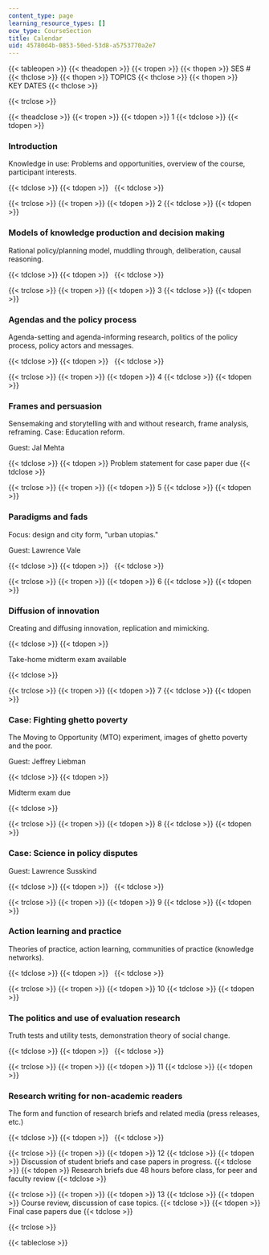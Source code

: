 ```yaml
---
content_type: page
learning_resource_types: []
ocw_type: CourseSection
title: Calendar
uid: 45780d4b-0853-50ed-53d8-a5753770a2e7
---
```


{{< tableopen >}}
{{< theadopen >}}
{{< tropen >}}
{{< thopen >}}
SES #
{{< thclose >}}
{{< thopen >}}
TOPICS
{{< thclose >}}
{{< thopen >}}
KEY DATES
{{< thclose >}}

{{< trclose >}}

{{< theadclose >}}
{{< tropen >}}
{{< tdopen >}}
1
{{< tdclose >}}
{{< tdopen >}}


### Introduction

Knowledge in use: Problems and opportunities, overview of the course, participant interests.


{{< tdclose >}}
{{< tdopen >}}
 
{{< tdclose >}}

{{< trclose >}}
{{< tropen >}}
{{< tdopen >}}
2
{{< tdclose >}}
{{< tdopen >}}


### Models of knowledge production and decision making

Rational policy/planning model, muddling through, deliberation, causal reasoning.


{{< tdclose >}}
{{< tdopen >}}
 
{{< tdclose >}}

{{< trclose >}}
{{< tropen >}}
{{< tdopen >}}
3
{{< tdclose >}}
{{< tdopen >}}


### Agendas and the policy process

Agenda-setting and agenda-informing research, politics of the policy process, policy actors and messages.


{{< tdclose >}}
{{< tdopen >}}
 
{{< tdclose >}}

{{< trclose >}}
{{< tropen >}}
{{< tdopen >}}
4
{{< tdclose >}}
{{< tdopen >}}


### Frames and persuasion

Sensemaking and storytelling with and without research, frame analysis, reframing. Case: Education reform.

Guest: Jal Mehta


{{< tdclose >}}
{{< tdopen >}}
Problem statement for case paper due
{{< tdclose >}}

{{< trclose >}}
{{< tropen >}}
{{< tdopen >}}
5
{{< tdclose >}}
{{< tdopen >}}


### Paradigms and fads

Focus: design and city form, "urban utopias."

Guest: Lawrence Vale


{{< tdclose >}}
{{< tdopen >}}
 
{{< tdclose >}}

{{< trclose >}}
{{< tropen >}}
{{< tdopen >}}
6
{{< tdclose >}}
{{< tdopen >}}


### Diffusion of innovation

Creating and diffusing innovation, replication and mimicking.


{{< tdclose >}}
{{< tdopen >}}


Take-home midterm exam available


{{< tdclose >}}

{{< trclose >}}
{{< tropen >}}
{{< tdopen >}}
7
{{< tdclose >}}
{{< tdopen >}}


### Case: Fighting ghetto poverty

The Moving to Opportunity (MTO) experiment, images of ghetto poverty and the poor.

Guest: Jeffrey Liebman


{{< tdclose >}}
{{< tdopen >}}


Midterm exam due


{{< tdclose >}}

{{< trclose >}}
{{< tropen >}}
{{< tdopen >}}
8
{{< tdclose >}}
{{< tdopen >}}


### Case: Science in policy disputes

Guest: Lawrence Susskind


{{< tdclose >}}
{{< tdopen >}}
 
{{< tdclose >}}

{{< trclose >}}
{{< tropen >}}
{{< tdopen >}}
9
{{< tdclose >}}
{{< tdopen >}}


### Action learning and practice

Theories of practice, action learning, communities of practice (knowledge networks).


{{< tdclose >}}
{{< tdopen >}}
 
{{< tdclose >}}

{{< trclose >}}
{{< tropen >}}
{{< tdopen >}}
10
{{< tdclose >}}
{{< tdopen >}}


### The politics and use of evaluation research

Truth tests and utility tests, demonstration theory of social change.


{{< tdclose >}}
{{< tdopen >}}
 
{{< tdclose >}}

{{< trclose >}}
{{< tropen >}}
{{< tdopen >}}
11
{{< tdclose >}}
{{< tdopen >}}


### Research writing for non-academic readers

The form and function of research briefs and related media (press releases, etc.)


{{< tdclose >}}
{{< tdopen >}}
 
{{< tdclose >}}

{{< trclose >}}
{{< tropen >}}
{{< tdopen >}}
12
{{< tdclose >}}
{{< tdopen >}}
Discussion of student briefs and case papers in progress.
{{< tdclose >}}
{{< tdopen >}}
Research briefs due 48 hours before class, for peer and faculty review
{{< tdclose >}}

{{< trclose >}}
{{< tropen >}}
{{< tdopen >}}
13
{{< tdclose >}}
{{< tdopen >}}
Course review, discussion of case topics.
{{< tdclose >}}
{{< tdopen >}}
Final case papers due
{{< tdclose >}}

{{< trclose >}}

{{< tableclose >}}